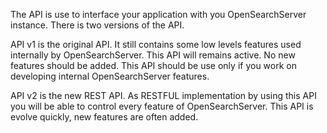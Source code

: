 The API is use to interface your application with you OpenSearchServer instance. There is two versions of the API.

API v1 is the original API. It still contains some low levels features used internally by OpenSearchServer. This API will remains active. No new features should be added. This API should be use only if you work on developing internal OpenSearchServer features.

API v2 is the new REST API. As RESTFUL implementation by using this API you will be able to control every feature of OpenSearchServer. This API is evolve quickly, new features are often added.